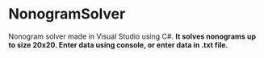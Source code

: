 # NonogramSolver
Nonogram solver made in Visual Studio using C#. <b />
It solves nonograms up to size 20x20. <b />
Enter data using console, or enter data in .txt file.
